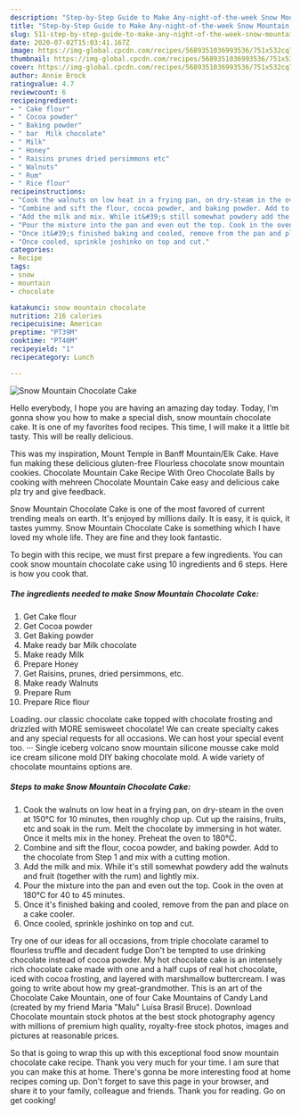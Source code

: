 ```yaml
---
description: "Step-by-Step Guide to Make Any-night-of-the-week Snow Mountain Chocolate Cake"
title: "Step-by-Step Guide to Make Any-night-of-the-week Snow Mountain Chocolate Cake"
slug: 511-step-by-step-guide-to-make-any-night-of-the-week-snow-mountain-chocolate-cake
date: 2020-07-02T15:03:41.167Z
image: https://img-global.cpcdn.com/recipes/5689351036993536/751x532cq70/snow-mountain-chocolate-cake-recipe-main-photo.jpg
thumbnail: https://img-global.cpcdn.com/recipes/5689351036993536/751x532cq70/snow-mountain-chocolate-cake-recipe-main-photo.jpg
cover: https://img-global.cpcdn.com/recipes/5689351036993536/751x532cq70/snow-mountain-chocolate-cake-recipe-main-photo.jpg
author: Annie Brock
ratingvalue: 4.7
reviewcount: 6
recipeingredient:
- " Cake flour"
- " Cocoa powder"
- " Baking powder"
- " bar  Milk chocolate"
- " Milk"
- " Honey"
- " Raisins prunes dried persimmons etc"
- " Walnuts"
- " Rum"
- " Rice flour"
recipeinstructions:
- "Cook the walnuts on low heat in a frying pan, on dry-steam in the oven at 150°C for 10 minutes, then roughly chop up. Cut up the raisins, fruits, etc and soak in the rum. Melt the chocolate by immersing in hot water. Once it melts mix in the honey. Preheat the oven to 180°C."
- "Combine and sift the flour, cocoa powder, and baking powder. Add to the chocolate from Step 1 and mix with a cutting motion."
- "Add the milk and mix. While it&#39;s still somewhat powdery add the walnuts and fruit (together with the rum) and lightly mix."
- "Pour the mixture into the pan and even out the top. Cook in the oven at 180°C for 40 to 45 minutes."
- "Once it&#39;s finished baking and cooled, remove from the pan and place on a cake cooler."
- "Once cooled, sprinkle joshinko on top and cut."
categories:
- Recipe
tags:
- snow
- mountain
- chocolate

katakunci: snow mountain chocolate 
nutrition: 216 calories
recipecuisine: American
preptime: "PT39M"
cooktime: "PT40M"
recipeyield: "1"
recipecategory: Lunch

---
```



![Snow Mountain Chocolate Cake](https://img-global.cpcdn.com/recipes/5689351036993536/751x532cq70/snow-mountain-chocolate-cake-recipe-main-photo.jpg)

Hello everybody, I hope you are having an amazing day today. Today, I'm gonna show you how to make a special dish, snow mountain chocolate cake. It is one of my favorites food recipes. This time, I will make it a little bit tasty. This will be really delicious.

This was my inspiration, Mount Temple in Banff Mountain/Elk Cake. Have fun making these delicious gluten-free Flourless chocolate snow mountain cookies. Chocolate Mountain Cake Recipe With Oreo Chocolate Balls by cooking with mehreen Chocolate Mountain Cake easy and delicious cake plz try and give feedback.

Snow Mountain Chocolate Cake is one of the most favored of current trending meals on earth. It's enjoyed by millions daily. It is easy, it is quick, it tastes yummy. Snow Mountain Chocolate Cake is something which I have loved my whole life. They are fine and they look fantastic.


To begin with this recipe, we must first prepare a few ingredients. You can cook snow mountain chocolate cake using 10 ingredients and 6 steps. Here is how you cook that.

<!--inarticleads1-->

##### The ingredients needed to make Snow Mountain Chocolate Cake:

1. Get  Cake flour
1. Get  Cocoa powder
1. Get  Baking powder
1. Make ready  bar  Milk chocolate
1. Make ready  Milk
1. Prepare  Honey
1. Get  Raisins, prunes, dried persimmons, etc.
1. Make ready  Walnuts
1. Prepare  Rum
1. Prepare  Rice flour


Loading. our classic chocolate cake topped with chocolate frosting and drizzled with MORE semisweet chocolate! We can create specialty cakes and any special requests for all occasions. We can host your special event too. ··· Single iceberg volcano snow mountain silicone mousse cake mold ice cream silicone mold DIY baking chocolate mold. A wide variety of chocolate mountains options are. 

<!--inarticleads2-->

##### Steps to make Snow Mountain Chocolate Cake:

1. Cook the walnuts on low heat in a frying pan, on dry-steam in the oven at 150°C for 10 minutes, then roughly chop up. Cut up the raisins, fruits, etc and soak in the rum. Melt the chocolate by immersing in hot water. Once it melts mix in the honey. Preheat the oven to 180°C.
1. Combine and sift the flour, cocoa powder, and baking powder. Add to the chocolate from Step 1 and mix with a cutting motion.
1. Add the milk and mix. While it&#39;s still somewhat powdery add the walnuts and fruit (together with the rum) and lightly mix.
1. Pour the mixture into the pan and even out the top. Cook in the oven at 180°C for 40 to 45 minutes.
1. Once it&#39;s finished baking and cooled, remove from the pan and place on a cake cooler.
1. Once cooled, sprinkle joshinko on top and cut.


Try one of our ideas for all occasions, from triple chocolate caramel to flourless truffle and decadent fudge Don&#39;t be tempted to use drinking chocolate instead of cocoa powder. My hot chocolate cake is an intensely rich chocolate cake made with one and a half cups of real hot chocolate, iced with cocoa frosting, and layered with marshmallow buttercream. I was going to write about how my great-grandmother. This is an art of the Chocolate Cake Mountain, one of four Cake Mountains of Candy Land (created by my friend Maria &#34;Malu&#34; Luísa Brasil Bruce). Download Chocolate mountain stock photos at the best stock photography agency with millions of premium high quality, royalty-free stock photos, images and pictures at reasonable prices. 

So that is going to wrap this up with this exceptional food snow mountain chocolate cake recipe. Thank you very much for your time. I am sure that you can make this at home. There's gonna be more interesting food at home recipes coming up. Don't forget to save this page in your browser, and share it to your family, colleague and friends. Thank you for reading. Go on get cooking!
